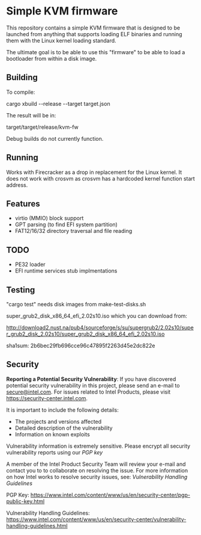 # Simple KVM firmware

This repository contains a simple KVM firmware that is designed to be launched
from anything that supports loading ELF binaries and running them with the Linux
kernel loading standard.

The ultimate goal is to be able to use this "firmware" to be able to load a
bootloader from within a disk image.

## Building

To compile:

cargo xbuild --release --target target.json

The result will be in:

target/target/release/kvm-fw

Debug builds do not currently function.

## Running

Works with Firecracker as a drop in replacement for the Linux kernel. It does
not work with crosvm as crosvm has a hardcoded kernel function start address.

## Features

* virtio (MMIO) block support
* GPT parsing (to find EFI system partition)
* FAT12/16/32 directory traversal and file reading

## TODO

* PE32 loader
* EFI runtime services stub implmentations

## Testing

"cargo test" needs disk images from make-test-disks.sh

super_grub2_disk_x86_64_efi_2.02s10.iso which you can download from:

http://download2.nust.na/pub4/sourceforge/s/su/supergrub2/2.02s10/super_grub2_disk_2.02s10/super_grub2_disk_x86_64_efi_2.02s10.iso

sha1sum: 2b6bec29fb696cce96c47895f2263d45e2dc822e

## Security

**Reporting a Potential Security Vulnerability**: If you have discovered
potential security vulnerability in this project, please send an e-mail to
secure@intel.com. For issues related to Intel Products, please visit
https://security-center.intel.com.

It is important to include the following details:
  - The projects and versions affected
  - Detailed description of the vulnerability
  - Information on known exploits

Vulnerability information is extremely sensitive. Please encrypt all security
vulnerability reports using our *PGP key*

A member of the Intel Product Security Team will review your e-mail and
contact you to to collaborate on resolving the issue. For more information on
how Intel works to resolve security issues, see: *Vulnerability Handling
Guidelines*

PGP Key: https://www.intel.com/content/www/us/en/security-center/pgp-public-key.html

Vulnerability Handling Guidelines: https://www.intel.com/content/www/us/en/security-center/vulnerability-handling-guidelines.html

